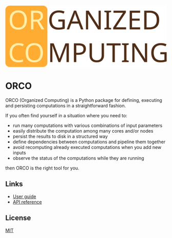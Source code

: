 ![Screenshot of ORCO browser](./docs/userguide/imgs/orco.svg)

# ORCO

ORCO (Organized Computing) is a Python package for defining, executing and persisting
computations in a straightforward fashion.

If you often find yourself in a situation where you need to:
 - run many computations with various combinations of input parameters
 - easily distribute the computation among many cores and/or nodes
 - persist the results to disk in a structured way
 - define dependencies between computations and pipeline them together 
 - avoid recomputing already executed computations when you add new inputs
 - observe the status of the computations while they are running

then ORCO is the right tool for you.

## Links

* [User guide](https://spirali.github.io/orco.pages/userguide/userguide)
* [API reference](https://spirali.github.io/orco.pages/api/)

## License

[MIT](LICENSE)
